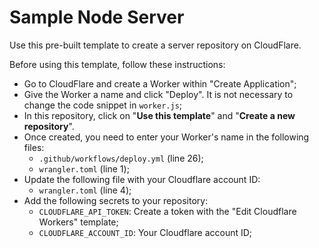# Sample Node Server

Use this pre-built template to create a server repository on CloudFlare.

Before using this template, follow these instructions:

- Go to CloudFlare and create a Worker within "Create Application";
- Give the Worker a name and click "Deploy". It is not necessary to change the code snippet in `worker.js`;
- In this repository, click on "**Use this template**" and "**Create a new repository**".
- Once created, you need to enter your Worker's name in the following files:
  - `.github/workflows/deploy.yml` (line 26);
  - `wrangler.toml` (line 1);
- Update the following file with your Cloudflare account ID:
  - `wrangler.toml` (line 4);
- Add the following secrets to your repository:
  - `CLOUDFLARE_API_TOKEN`: Create a token with the "Edit Cloudflare Workers" template;
  - `CLOUDFLARE_ACCOUNT_ID`: Your Cloudflare account ID;
